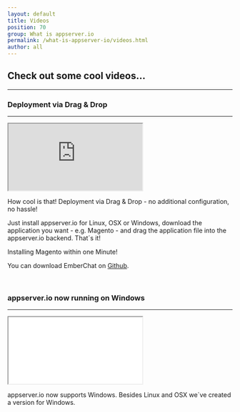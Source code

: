 ```yaml
---
layout: default
title: Videos
position: 70
group: What is appserver.io
permalink: /what-is-appserver-io/videos.html
author: all
---
```


## Check out some cool videos...
***

### Deployment via Drag & Drop
***

<div class="well">
    <div class="row">
        <div class="col-md-6">
            <div class="embed-responsive embed-responsive-16by9">
                <iframe src="http://www.youtube.com/embed/f07kE1ebHR8" allowfullscreen></iframe>
            </div>
        </div>
        <div class="col-md-6">
            <p>
                How cool is that! Deployment via Drag & Drop - no additional configuration, no hassle!
            </p>
            <p>
                Just install appserver.io for Linux, OSX or Windows, download the application you want - e.g. Magento -
                and drag the application file into the appserver.io backend. That´s it!
            </p>
            <p>
                Installing Magento within one Minute!
            </p>
            <p>
                You can download EmberChat on <a href="https://github.com/mwitte/EmberChat/">Github</a>.
            </p>
        </div>
    </div>
</div>

<p><br/></p>

### appserver.io now running on Windows
***

<div class="well">
    <div class="row">
        <div class="col-md-6">
            <div class="embed-responsive embed-responsive-16by9">
                <iframe src="//www.youtube.com/embed/pAJnH9wRO0M" allowfullscreen></iframe>
            </div>
        </div>
        <div class="col-md-6">
            <p>
                appserver.io now supports Windows. Besides Linux and OSX we´ve created a version for Windows.
            </p>
        </div>
    </div>
</div>